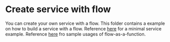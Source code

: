 # Create service with flow

You can create your own service with a flow.
This folder contains a example on how to build a service with a flow.
Reference [here](./simple_score.py) for a minimal service example.
Reference [here](./sample.ipynb) fro sample usages of flow-as-a-function.
